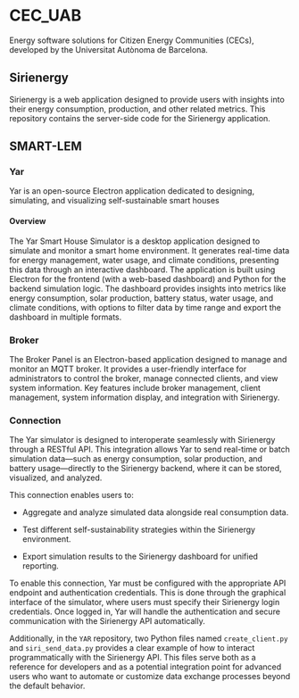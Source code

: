 # CEC_UAB

Energy software solutions for Citizen Energy Communities (CECs), developed by the Universitat Autònoma de Barcelona.

## Sirienergy

Sirienergy is a web application designed to provide users with insights into their energy consumption, production, and other related metrics. This repository contains the server-side code for the Sirienergy application.

## SMART-LEM

### Yar
Yar is an open-source Electron application dedicated to designing, simulating, and visualizing self-sustainable smart houses

#### Overview
The Yar Smart House Simulator is a desktop application designed to simulate and monitor a smart home environment. It generates real-time data for energy management, water usage, and climate conditions, presenting this data through an interactive dashboard. The application is built using Electron for the frontend (with a web-based dashboard) and Python for the backend simulation logic. The dashboard provides insights into metrics like energy consumption, solar production, battery status, water usage, and climate conditions, with options to filter data by time range and export the dashboard in multiple formats.

### Broker

The Broker Panel is an Electron-based application designed to manage and monitor an MQTT broker. It provides a user-friendly interface for administrators to control the broker, manage connected clients, and view system information. Key features include broker management, client management, system information display, and integration with Sirienergy.

### Connection
The Yar simulator is designed to interoperate seamlessly with Sirienergy through a RESTful API. This integration allows Yar to send real-time or batch simulation data—such as energy consumption, solar production, and battery usage—directly to the Sirienergy backend, where it can be stored, visualized, and analyzed.

This connection enables users to:
- Aggregate and analyze simulated data alongside real consumption data.

- Test different self-sustainability strategies within the Sirienergy environment.

- Export simulation results to the Sirienergy dashboard for unified reporting.

To enable this connection, Yar must be configured with the appropriate API endpoint and authentication credentials. This is done through the graphical interface of the simulator, where users must specify their Sirienergy login credentials. Once logged in, Yar will handle the authentication and secure communication with the Sirienergy API automatically.

Additionally, in the ```YAR``` repository, two Python files named ```create_client.py``` and ```siri_send_data.py```  provides a clear example of how to interact programmatically with the Sirienergy API. This files serve both as a reference for developers and as a potential integration point for advanced users who want to automate or customize data exchange processes beyond the default behavior.
